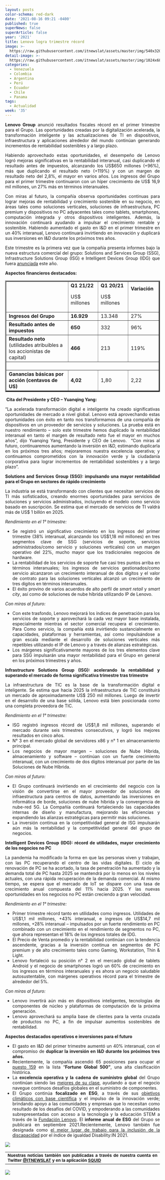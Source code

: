 ```yaml
---
layout: posts
color-schema: red-dark
date: '2021-08-16 09:21 -0400'
published: true
superNews: false
superArticle: false
year: '2021'
title: Lenovo logra trimestre récord
image: >-
  https://raw.githubusercontent.com/itnewslat/assets/master/img/540x320/Logro-gerencial-p.jpg
detail-image: >-
  https://raw.githubusercontent.com/itnewslat/assets/master/img/1024x680/Logro-gerencial-g.jpg
categories:
  - Venezuela
  - Colombia
  - Argentina
  - Perú
  - Ecuador
  - Chile
  - Panama
tags:
  - Actualidad
week: '35'
---
```

<p style="text-align: justify;"><strong>Lenovo Group</strong> anunció resultados fiscales récord en el primer trimestre para el Grupo. Las oportunidades creadas por la digitalización acelerada, la transformación inteligente y las actualizaciones de TI en dispositivos, infraestructura y aplicaciones alrededor del mundo continúan generando incrementos de rentabilidad sostenibles y a largo plazo.</p>
<p style="text-align: justify;">Habiendo aprovechado estas oportunidades, el desempeño de Lenovo logró mejoras significativas en la rentabilidad interanual, casi duplicando el resultado antes de impuestos, alcanzando los US$650 millones (+96%), más que duplicando el resultado neto (+119%) y con un margen de resultado neto del 2,8%, el mayor en varios años. Los ingresos del Grupo para el primer trimestre continuaron con un híper crecimiento de US$ 16,9 mil millones, un 27% más en términos interanuales.</p>
<p style="text-align: justify;">Con miras al futuro, la compañía observa oportunidades continuas para lograr mejoras de rentabilidad y crecimiento sostenible en su negocio, en áreas tales como soluciones verticales, soluciones de infraestructura, PC premium y dispositivos no PC adyacentes tales como tablets, smartphones, computación integrada y otros dispositivos inteligentes. Además, la innovación continuará ayudando a impulsar el crecimiento rentable y sostenible. Habiendo aumentado el gasto en I&amp;D en el primer trimestre en un 40% interanual, Lenovo continuará invirtiendo en innovación y duplicará sus inversiones en I&amp;D durante los próximos tres años.</p>
<p style="text-align: justify;">Este trimestre es la primera vez que la compañía presenta informes bajo la nueva estructura comercial del grupo: Solutions and Services Group (SSG), Infrastructure Solutions Group (ISG) e Intelligent Devices Group (IDG) que fuera <a href="https://news.lenovo.com/pressroom/press-releases/long-term-sustainable-growth-strategy-drives-record-results-for-second-consecutive-quarter/">anunciada</a> este año.</p>
<p style="text-align: justify;"><strong>Aspectos financieros destacados:</strong></p>

<table border="3" cellpadding="3">
<tbody>
<tr>
<td width="310">&nbsp;</td>
<td width="104"><strong>Q1 21/22</strong>

US$ millones</td>
<td width="104"><strong>Q1 20/21</strong>

US$ millones</td>
<td width="94"><strong>Variación</strong>

&nbsp;</td>
</tr>
<tr>
<td width="310"><strong>Ingresos del Grupo</strong></td>
<td width="104"><strong>16.929</strong></td>
<td width="104">13.348</td>
<td width="94">27%</td>
</tr>
<tr>
<td width="310"><strong>Resultado antes de impuestos</strong></td>
<td width="104"><strong>650</strong></td>
<td width="104">332</td>
<td width="94">96%</td>
</tr>
<tr>
<td width="310"><strong>Resultado neto </strong>(utilidades atribuibles a los accionistas de capital)</td>
<td width="104"><strong>466</strong></td>
<td width="104">213</td>
<td width="94">119%</td>
</tr>
<tr>
<td colspan="4" width="612">&nbsp;</td>
</tr>
<tr>
<td width="310"><strong>Ganancias básicas por acción (centavos de US)</strong></td>
<td width="104"><strong>4,02</strong></td>
<td width="104">1,80</td>
<td width="94">2,22</td>
</tr>
</tbody>
</table>
<p style="text-align: justify;"> <strong>Cita del Presidente y CEO – Yuanqing Yang:</strong></p>
<p style="text-align: justify;">“La acelerada transformación digital e inteligente ha creado significativas oportunidades de mercado a nivel global. Lenovo está aprovechando estas oportunidades con éxito en tanto nos transformamos de una compañía de dispositivos en un proveedor de servicios y soluciones. La prueba está en nuestro rendimiento – solo este trimestre hemos duplicado la rentabilidad interanual en tanto el margen de resultado neto fue el mayor en muchos años”, dijo Yuanqing Yang, Presidente y CEO de Lenovo.  “Con miras al futuro, continuaremos aumentando la inversión en I&amp;D, estimando duplicarla en los próximos tres años; mejoraremos nuestra excelencia operativa; y continuamos comprometidos con la innovación verde y la ciudadanía corporativa para lograr incrementos de rentabilidad sostenibles y a largo plazo”.</p>
<p style="text-align: justify;"><strong>Solutions and Services Group (SSG): impulsando una mayor rentabilidad para el Grupo en sectores de rápido crecimiento</strong></p>
<p style="text-align: justify;">La industria se está transformando con clientes que necesitan servicios de TI más sofisticados, creando enormes oportunidades para servicios de soluciones y servicios administrados, incluyendo el modelo como servicio basado en suscripción. Se estima que el mercado de servicios de TI valdrá más de US$ 1 billón en 2025.</p>
<p style="text-align: justify;"><em>Rendimiento en el 1° trimestre:</em></p>

<ul style="text-align: justify;">
	<li>Se registró un significativo crecimiento en los ingresos del primer trimestre (38% interanual, alcanzando los US$1,18 mil millones) en tres segmentos clave de SSG (servicios de soporte, servicios administrados/como servicio y soluciones verticales) con un margen operativo del 22%, mucho mayor que los tradicionales negocios de hardware.</li>
	<li>La rentabilidad de los servicios de soporte fue casi tres puntos arriba en términos interanuales; los ingresos de servicios gestionados/como servicio alcanzaron un crecimiento interanual de dos dígitos y el valor de contrato para las soluciones verticales alcanzó un crecimiento de tres dígitos en términos interanuales.</li>
	<li>El éxito provino de varios acuerdos de alto perfil de <em>smart retail</em> y <em>smart city</em>, así como de soluciones de nube híbrida utilizando IP de Lenovo.</li>
</ul>
<p style="text-align: justify;"><em>Con miras al futuro:</em></p>

<ul style="text-align: justify;">
	<li>Con este trasfondo, Lenovo mejorará los índices de penetración para los servicios de soporte y aprovechará la cada vez mayor base instalada, especialmente mientras el sector comercial recupera el crecimiento. Para Como servicio, la compañía está invirtiendo sustancialmente en capacidades, plataformas y herramientas, así como impulsándose a gran escala mediante el desarrollo de soluciones verticales más repetibles utilizando el IP de Lenovo y a través de alianzas estratégicas.</li>
	<li>Los márgenes significativamente mayores de los tres elementos clave para SSG impulsarán una mayor rentabilidad para el Grupo en general en los próximos trimestres y años.</li>
</ul>
<p style="text-align: justify;"><strong>Infrastructure Solutions Group (ISG): acelerando la rentabilidad y superando el mercado de forma significativa trimestre tras trimestre</strong></p>
<p style="text-align: justify;">La infraestructura de TIC es la base de la transformación digital e inteligente. Se estima que hacia 2025 la infraestructura de TIC constituirá un mercado de aproximadamente US$ 250 mil millones. Luego de invertir en el desarrollo de una base sólida, Lenovo está bien posicionada como una completa proveedora de TIC.</p>
<p style="text-align: justify;"><em>Rendimiento en el 1° trimestre:</em></p>

<ul style="text-align: justify;">
	<li>ISG registró ingresos récord de US$1,8 mil millones, superando el mercado durante seis trimestres consecutivos, y logró los mejores resultados en cinco años.</li>
	<li>N° 3 en el mercado global de servidores x86 y n° 1 en almacenamiento principal.</li>
	<li>Los negocios de mayor margen – soluciones de Nube Híbrida, almacenamiento y software – continúan con un fuerte crecimiento interanual, con un crecimiento de dos dígitos interanual por parte de las Soluciones de Nube Híbrida.</li>
</ul>
<p style="text-align: justify;"><em>Con miras al futuro:</em></p>

<ul style="text-align: justify;">
	<li>El Grupo continuará invirtiendo en el crecimiento del negocio con la visión de convertirse en el mayor proveedor de soluciones de infraestructura para centros de datos, aumentando las inversiones en informática de borde, soluciones de nube híbrida y la convergencia de nube-red 5G. La Compañía continuará fortaleciendo las capacidades internas de diseño y manufactura, mejorando las eficiencias y expandiendo las alianzas estratégicas para permitir más soluciones.</li>
	<li>La inversión continua en la competitividad general de ISG impulsarán aún más la rentabilidad y la competitividad general del grupo de negocios.</li>
</ul>
<p style="text-align: justify;"><strong>Intelligent Devices Group (IDG): récord de utilidades, mayor crecimiento de los negocios no PC</strong></p>
<p style="text-align: justify;">La pandemia ha modificado la forma en que las personas viven y trabajan, con las PC recuperando el centro de las vidas digitales. El ciclo de renovación de PC se ha acortado, la tasa de penetración ha aumentado y la demanda total de PC hasta 2025 se mantendrá por lo menos en los niveles actuales, con una rápida recuperación de la demanda comercial. Al mismo tiempo, se espera que el mercado de IoT se dispare con una tasa de crecimiento anual compuesta del 11% hacia 2025. Y las nuevas oportunidades en los negocios no PC están creciendo a gran velocidad.</p>
<p style="text-align: justify;"><em>Rendimiento en el 1° trimestre:</em></p>

<ul style="text-align: justify;">
	<li>Primer trimestre récord tanto en utilidades como ingresos. Utilidades de US$1,1 mil millones, +43% interanual, e ingresos de US$14,7 mil millones, +28% interanual – impulsados por un fuerte rendimiento en PC combinado con un crecimiento en el rendimiento de segmentos no PC, que ahora representan el 18% de los ingresos totales de IDG.</li>
	<li>El Precio de Venta promedio y la rentabilidad continúan con la tendencia ascendente, gracias a la inversión continua en segmentos de PC premium y de alto crecimiento tales como Gaming, Workstation, Thin &amp; Light.</li>
	<li>Lenovo fortaleció su posición n° 2 en el mercado global de tablets Android y el negocio de smartphones logró un 60% de crecimiento en los ingresos en términos interanuales y es ahora un negocio saludable autosustentable, con márgenes operativos récord para el trimestre de alrededor del 5%.</li>
</ul>
<p style="text-align: justify;"><em>Con miras al futuro:</em></p>

<ul style="text-align: justify;">
	<li>Lenovo invertirá aún más en dispositivos inteligentes, tecnologías de componentes de núcleo y plataformas de computación de la próxima generación.</li>
	<li>Lenovo aprovechará su amplia base de clientes para la venta cruzada de productos no PC, a fin de impulsar aumentos sostenibles de rentabilidad.</li>
</ul>
<p style="text-align: justify;"><strong>Aspectos destacados operativos e inversiones para el futuro</strong></p>

<ul>
	<li style="text-align: justify;">El gasto en I&amp;D del primer trimestre aumentó un 40% interanual, con el compromiso de <strong>duplicar la inversión en I&amp;D durante los próximos tres años.</strong></li>
	<li style="text-align: justify;">Recientemente, la compañía ascendió 65 posiciones para ocupar el <a href="https://news.lenovo.com/pressroom/press-releases/lenovo-climbs-to-159-on-fortune-global-500-list/">puesto 159</a> en la lista “<strong>Fortune Global 500”</strong>, una alta clasificación histórica.</li>
	<li style="text-align: justify;">La <strong>excelencia operativa y la cadena de suministro global</strong> del Grupo continúan siendo las <a href="https://news.lenovo.com/pressroom/press-releases/lenovo-ranked-16-in-gartners-2021-top-25-global-supply-chain/">mejores de su clase</a>, ayudando a que el negocio navegue continuos desafíos globales en el suministro de componentes.</li>
	<li style="text-align: justify;">El Grupo continúa <strong>focalizado en</strong> <strong>ESG</strong>, a través de sus <a href="https://news.lenovo.com/pressroom/press-releases/new-ambitious-science-based-esg-targets-10-year-sustainability-milestones/">objetivos climáticos con base científica</a> y el impulso de la innovación verde; brindando apoyo a las comunidades y empresas que lo necesitan como resultado de los desafíos del COVID, y empoderando a las comunidades subrepresentadas con acceso a la tecnología y la educación STEM a través de la <a href="https://www.lenovo.com/us/en/about/foundation/">Fundación Lenovo</a>. El <strong>informe anual de ESG</strong> del Grupo se publicará en septiembre 2021.Recientemente, Lenovo también fue designada como <a href="https://news.lenovo.com/pressroom/press-releases/best-workplace-for-disability-inclusion-scores-100/">el mejor lugar de trabajo para la inclusión de la discapacidad</a> por el índice de igualdad Disability:IN 2021.</li>
</ul>

![](https://raw.githubusercontent.com/itnewslat/assets/master/img/540x320/Logro-gerencial-p.jpg)

<table style="height: 42px;" width="569">
<tbody>
<tr>
<td style="text-align: justify;"><sub><strong>Nuestras noticias también son publicadas a través de nuestra cuenta en Twitter <a href="https://twitter.com/itnewslat?lang=es">@ITNEWSLAT</a> y en la aplicación <a href="https://squidapp.co/en/">SQUID</a></strong></sub></td>
</tr>
</tbody>
</table>

<img src="https://tracker.metricool.com/c3po.jpg?hash=56f88a41e39ab42c063cc51676587a04"/>
